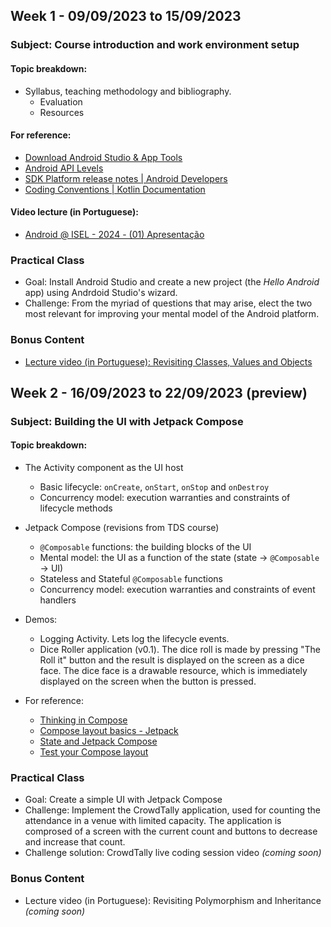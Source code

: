 
## Week 1 - 09/09/2023 to 15/09/2023
### Subject: Course introduction and work environment setup

#### Topic breakdown:
* Syllabus, teaching methodology and bibliography.
  * Evaluation
  * Resources

#### For reference:
* [Download Android Studio & App Tools](https://developer.android.com/studio)
* [Android API Levels](https://apilevels.com/)
* [SDK Platform release notes | Android Developers](https://developer.android.com/studio/releases/platforms)
* [Coding Conventions | Kotlin Documentation](https://kotlinlang.org/docs/coding-conventions.html)

#### Video lecture (in Portuguese): 
* [Android @ ISEL - 2024 - (01) Apresentação](https://www.youtube.com/live/vA3tJif2mvE?si=LbBhVcN_8Em17DrA)

### Practical Class
* Goal: Install Android Studio and create a new project (the *Hello Android* app) using Andrdoid Studio's wizard.
* Challenge: From the myriad of questions that may arise, elect the two most relevant  for improving your mental model of the Android platform.

### Bonus Content
* [Lecture video (in Portuguese): Revisiting Classes, Values and Objects](https://www.youtube.com/live/tiDL_uQmkdI?si=7__MpJ_GPCyVttIK)

## Week 2 - 16/09/2023 to 22/09/2023 (preview)
### Subject: Building the UI with Jetpack Compose

#### Topic breakdown:
* The Activity component as the UI host
  * Basic lifecycle: `onCreate`, `onStart`, `onStop` and `onDestroy`
  * Concurrency model: execution warranties and constraints of lifecycle methods
* Jetpack Compose (revisions from TDS course)
  * `@Composable` functions: the building blocks of the UI
  * Mental model: the UI as a function of the state (state -> `@Composable` -> UI)
  * Stateless and Stateful `@Composable` functions
  * Concurrency model: execution warranties and constraints of event handlers

* Demos:
  * Logging Activity. Lets log the lifecycle events. 
  * Dice Roller application (v0.1). The dice roll is made by pressing "The Roll it" button and the result is displayed on the screen as a dice face. The dice face is a drawable resource, which is immediately displayed on the screen when the button is pressed.
  
* For reference:
  * [Thinking in Compose](https://developer.android.com/develop/ui/compose/mental-model)
  * [Compose layout basics - Jetpack](https://developer.android.com/jetpack/compose/layouts/basics)
  * [State and Jetpack Compose](https://developer.android.com/jetpack/compose/state)
  * [Test your Compose layout](https://developer.android.com/develop/ui/compose/testing)

### Practical Class
* Goal: Create a simple UI with Jetpack Compose
* Challenge: Implement the CrowdTally application, used for counting the attendance in a venue with limited capacity. The application is comprosed of a screen with the current count and buttons to decrease and increase that count.
* Challenge solution: CrowdTally live coding session video _(coming soon)_

### Bonus Content
* Lecture video (in Portuguese): Revisiting Polymorphism and Inheritance _(coming soon)_
